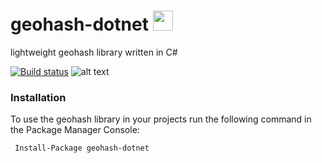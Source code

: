 # geohash-dotnet <img src="https://github.com/postlagerkarte/geohash-dotnet/raw/master/icon.png" width="32" height="32" />
lightweight geohash library written in C# 


[![Build status](https://ci.appveyor.com/api/projects/status/pidjjvq7oeb2ai34?svg=true)](https://ci.appveyor.com/project/Postlagerkarte/geohash-dotnet)
![alt text][logo]

[logo]: https://img.shields.io/nuget/v/geohash-dotnet.svg

### Installation

To use the geohash library in your projects run the following command in the Package Manager Console:

 ```
  Install-Package geohash-dotnet
 ```
